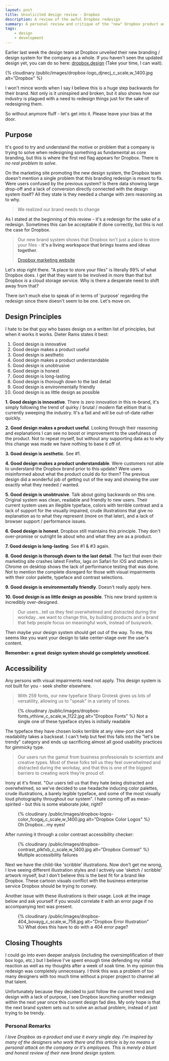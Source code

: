 ```yaml
---
layout: post
title: Unsolicited design review - Dropbox
description: A review of the awful Dropbox redesign
summary: A personal review and critique of the "new" Dropbox product and brand redesign. I'm not sure what the hell they were thinking on this one.
tags:
    - design
    - development
---
```


Earlier last week the design team at Dropbox unveiled their new branding / design system for the company as a whole. If you haven't seen the updated design yet, you can do so here: <a href="https://dropbox.design/">dropbox.design</a> (Take your time, I can wait).

{% cloudinary /public/images/dropbox-logo_djnecj_c_scale,w_1400.jpg alt="Dropbox" %}

I won't mince words when I say I believe this is a huge step backwards for their brand. Not only is it uninspired and broken, but it also shows how our industry is plagued with a need to redesign things just for the sake of redesigning them.

So without anymore fluff - let's get into it. Please leave your bias at the door.

## Purpose

It's good to try and understand the motive or problem that a company is trying to solve when redesigning something as fundamental as core branding, but this is where the first red flag appears for Dropbox. There is <i>no real problem to solve</i>.

On the marketing site promoting the new design system, the Dropbox team doesn't mention a single problem that this branding redesign is meant to fix. Were users confused by the previous system? Is there data showing large drop-off and a lack of conversion directly connected with the design system itself? All they state is they needed a change with zero reasoning as to why.

<blockquote>
    <p>We realized our brand needs to change</p>
</blockquote>

As I stated at the beginning of this review - it's a redesign for the sake of a redesign. Sometimes this can be acceptable if done correctly, but this is not the case for Dropbox.

<blockquote>
    <p>Our new brand system shows that Dropbox isn't just a place to store your files - <strong>it's a living workspace that brings teams and ideas together</strong>.</p>
    <footer><a href="https://dropbox.design/">Dropbox marketing website</a></footer>
</blockquote>

Let's stop right there. "A place to store your files" is literally 99% of what Dropbox does. I get that they want to be involved in more than that but Dropbox <i>is</i> a cloud storage service. Why is there a desperate need to shift away from that?

There isn't much else to speak of in terms of 'purpose' regarding the redesign since there doesn't seem to be one. Let's move on.

## Design Principles

I hate to be that guy who bases design on a written list of principles, but when it works it works. Dieter Rams states it best:

1. Good design is innovative
2. Good design makes a product useful
3. Good design is aesthetic
4. Good design makes a product understandable
5. Good design is unobtrusive
6. Good design is honest
7. Good design is long-lasting
8. Good design is thorough down to the last detail
9. Good design is environmentally friendly
10. Good design is as little design as possible

<p><strong>1. Good design is innovative</strong>. There is zero innovation in this re-brand, it's simply following the trend of quirky / brutal / modern flat elitism that is currently sweeping the industry. It's a fad and will be out-of-date rather quickly.</p>

<p><strong>2. Good design makes a product useful</strong>. Looking through their reasoning and explanations I can see no boost or improvement to the usefulness of the product. Not to repeat myself, but without any supporting data as to <i>why</i> this change was made we have nothing to base it off of.</p>

<p><strong>3. Good design is aesthetic</strong>. See #1.</p>

<p><strong>4. Good design makes a product understandable</strong>. Were customers not able to understand the Dropbox brand prior to this update? Were users misinformed about what the product could do for them? The previous design did a wonderful job of getting out of the way and showing the user exactly what they needed / wanted.</p>

<p><strong>5. Good design is unobtrusive</strong>. Talk about going backwards on this one. Original system was clean, readable and friendly to new users. Their current system uses an illegible typeface, colors with terrible contrast and a lack of support for the visually impaired, crude illustrations that give no explanation as to what they represent (more on that later), and a lack of browser support / performance issues.</p>

<p><strong>6. Good design is honest</strong>. Dropbox still maintains this principle. They don't over-promise or outright lie about who and what they are as a product.</p>

<p><strong>7. Good design is long-lasting</strong>. See #1 &amp; #3 again.</p>

<p><strong>8. Good design is thorough down to the last detail</strong>. The fact that even their marketing site crashes latest Firefox, lags on Safari for iOS and stutters in Chrome on desktop shows the lack of performance testing that was done. Not to mention the complete disregard for those with visual impairments with their color palette, typeface and contrast selections.</p>

<p><strong>9. Good design is environmentally friendly</strong>. Doesn't really apply here.</p>

<p><strong>10. Good design is as little design as possible</strong>. This new brand system is incredibly over-designed.</p>

<blockquote>
    <p>Our users...tell us they feel overwhelmed and distracted during the workday...we want to change this, by building products and a brand that help people focus on meaningful work, instead of busywork.</p>
</blockquote>

Then maybe your design system should get out of the way. To me, this seems like you want your design to take center-stage over the user's content.

<strong>Remember: a great design system should go completely unnoticed.</strong>

## Accessibility

Any persons with visual impairments need not apply. This design system is not built for you - seek shelter elsewhere.

<blockquote>
    <p>With 259 fonts, our new typeface Sharp Grotesk gives us lots of versa­tility, allowing us to "speak" in a variety of tones.</p>
</blockquote>

<figure>
    {% cloudinary /public/images/dropbox-fonts_vthivw_c_scale,w_1122.jpg alt="Dropbox Fonts" %}
    <span class="marginnote">Not a single one of these typeface styles is initially readable</span>
</figure>

The typeface they have chosen looks terrible at any view-port size and readability takes a backseat. I can't help but feel this falls into the "let's be trendy" category and ends up sacrificing almost all good usability practices for gimmicky type.

<blockquote>
    <p>Our users run the gamut from business professionals to scientists and creative types. Most of these folks tell us they feel overwhelmed and distracted during the workday, and that this is one of the biggest barriers to creating work they’re proud of.</p>
</blockquote>

Irony at it's finest. "Our users tell us that they hate being distracted and overwhelmed, so we've decided to use headache inducing color palettes, crude illustrations, a barely legible typeface, and some of the most visually loud photography throughout our system". I hate coming off as mean-spirited - but this is some elaborate joke, right?

<figure>
    {% cloudinary /public/images/dropbox-logos-color_fcogaj_c_scale,w_1400.jpg alt="Dropbox Color Logos" %}
    <span class="marginnote">Oh Dropbox...my eyes!</span>
</figure>

After running it through a color contrast accessibility checker:

<figure>
    {% cloudinary /public/images/dropbox-contrast_plkfxb_c_scale,w_1400.jpg alt="Dropbox Contrast" %}
    <span class="marginnote">Multiple accessibility failures</span>
</figure>

Next we have the child-like 'scribble' illustrations. Now don't get me wrong, I love seeing different illustration styles and I actively use 'sketch / scribble' artwork myself, but I don't believe this is the best fit for a brand like Dropbox. These cartoon visuals conflict with the business enterprise service Dropbox should be trying to convey.

Another issue with these illustrations is their usage. Look at the image below and ask yourself if you would correlate it with an error page if no accompanying text was present.

<figure>
    {% cloudinary /public/images/dropbox-404_bovayg_c_scale,w_758.jpg alt="Dropbox Error Illustration" %}
    <span class="marginnote">What does this have to do with a 404 error page?</span>
</figure>

## Closing Thoughts

I could go into even deeper analysis (including the oversimplification of their box logo, etc.) but I believe I've spent enough time defending my initial reaction as well as my thoughts after a week of soak time. In my opinion this redesign was completely unnecessary. I think this was a problem of too many designers with too much time without a proper project to channel all that talent.

Unfortunately because they decided to just follow the current trend and design with a lack of purpose, I see Dropbox launching another redesign within the next year once this current design fad dies. My only hope is that the next brand system sets out to solve an actual problem, instead of just trying to be trendy.

### Personal Remarks

<i>I love Dropbox as a product and use it every single day. I'm inspired by many of the designers who work there and this article is by no means a personal attack on the company or it's employees. This is merely a blunt and honest review of their new brand design system.</i>
